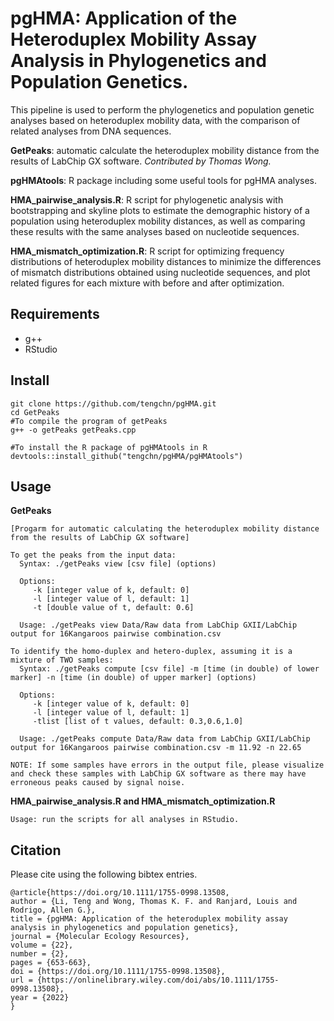 # pgHMA: Application of the Heteroduplex Mobility Assay Analysis in Phylogenetics and Population Genetics.

This pipeline is used to perform the phylogenetics and population genetic analyses based on heteroduplex mobility data, with the comparison of related analyses from DNA sequences.

**GetPeaks**: automatic calculate the heteroduplex mobility distance from the results of LabChip GX software. *Contributed by Thomas Wong.*

**pgHMAtools**: R package including some useful tools for pgHMA analyses.

**HMA_pairwise_analysis.R**: R script for phylogenetic analysis with bootstrapping and skyline plots to estimate the demographic history of a population using heteroduplex mobility distances, as well as comparing these results with the same analyses based on nucleotide sequences.

**HMA_mismatch_optimization.R**: R script for optimizing frequency distributions of heteroduplex mobility distances to minimize the differences of mismatch distributions obtained using nucleotide sequences, and plot related figures for each mixture with before and after optimization.

## Requirements
- g++
- RStudio

## Install
```
git clone https://github.com/tengchn/pgHMA.git
cd GetPeaks
#To compile the program of getPeaks
g++ -o getPeaks getPeaks.cpp
```
```
#To install the R package of pgHMAtools in R
devtools::install_github("tengchn/pgHMA/pgHMAtools")
```

## Usage
**GetPeaks**
```
[Progarm for automatic calculating the heteroduplex mobility distance from the results of LabChip GX software]

To get the peaks from the input data:
  Syntax: ./getPeaks view [csv file] (options)

  Options:
     -k [integer value of k, default: 0]
     -l [integer value of l, default: 1]
     -t [double value of t, default: 0.6]

  Usage: ./getPeaks view Data/Raw data from LabChip GXII/LabChip output for 16Kangaroos pairwise combination.csv

To identify the homo-duplex and hetero-duplex, assuming it is a mixture of TWO samples:
  Syntax: ./getPeaks compute [csv file] -m [time (in double) of lower marker] -n [time (in double) of upper marker] (options)

  Options:
     -k [integer value of k, default: 0]
     -l [integer value of l, default: 1]
     -tlist [list of t values, default: 0.3,0.6,1.0]

  Usage: ./getPeaks compute Data/Raw data from LabChip GXII/LabChip output for 16Kangaroos pairwise combination.csv -m 11.92 -n 22.65

NOTE: If some samples have errors in the output file, please visualize and check these samples with LabChip GX software as there may have erroneous peaks caused by signal noise.
```
**HMA_pairwise_analysis.R and HMA_mismatch_optimization.R**
```
Usage: run the scripts for all analyses in RStudio.
```

## Citation
Please cite using the following bibtex entries.
```
@article{https://doi.org/10.1111/1755-0998.13508,
author = {Li, Teng and Wong, Thomas K. F. and Ranjard, Louis and Rodrigo, Allen G.},
title = {pgHMA: Application of the heteroduplex mobility assay analysis in phylogenetics and population genetics},
journal = {Molecular Ecology Resources},
volume = {22},
number = {2},
pages = {653-663},
doi = {https://doi.org/10.1111/1755-0998.13508},
url = {https://onlinelibrary.wiley.com/doi/abs/10.1111/1755-0998.13508},
year = {2022}
}
```
